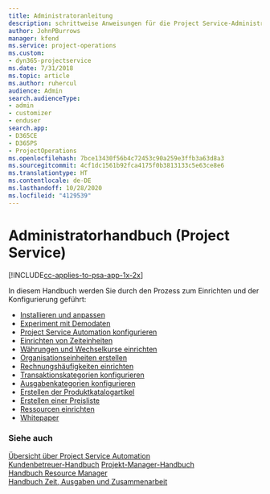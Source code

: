```yaml
---
title: Administratoranleitung
description: schrittweise Anweisungen für die Project Service-Administration
author: JohnPBurrows
manager: kfend
ms.service: project-operations
ms.custom:
- dyn365-projectservice
ms.date: 7/31/2018
ms.topic: article
ms.author: ruhercul
audience: Admin
search.audienceType:
- admin
- customizer
- enduser
search.app:
- D365CE
- D365PS
- ProjectOperations
ms.openlocfilehash: 7bce13430f56b4c72453c90a259e3ffb3a63d8a3
ms.sourcegitcommit: 4cf1dc1561b92fca4175f0b3813133c5e63ce8e6
ms.translationtype: HT
ms.contentlocale: de-DE
ms.lasthandoff: 10/28/2020
ms.locfileid: "4129539"
---
```

# <a name="administrator-guide-project-service"></a>Administratorhandbuch (Project Service)

[!INCLUDE[cc-applies-to-psa-app-1x-2x](../includes/cc-applies-to-psa-app-1x-2x.md)]

In diesem Handbuch werden Sie durch den Prozess zum Einrichten und der Konfigurierung geführt:  
  
- [Installieren und anpassen](install-customize.md)
- [Experiment mit Demodaten](use-demo-data.md)
- [Project Service Automation konfigurieren](configure.md)
- [Einrichten von Zeiteinheiten](set-up-time-units.md)
- [Währungen und Wechselkurse einrichten](set-up-currencies-exchange-rates.md)
- [Organisationseinheiten erstellen](create-organizational-units.md)
- [Rechnungshäufigkeiten einrichten](set-up-invoice-frequencies.md)
- [Transaktionskategorien konfigurieren](configure-transaction-categories.md)
- [Ausgabenkategorien konfigurieren](configure-expense-categories.md)
- [Erstellen der Produktkatalogartikel](create-product-catalog-items.md)
- [Erstellen einer Preisliste](create-price-list.md)
- [Ressourcen einrichten](set-up-resources.md)
- [Whitepaper](white-papers.md)
  
### <a name="see-also"></a>Siehe auch  
 [Übersicht über Project Service Automation](../psa/overview.md)    
 [Kundenbetreuer-Handbuch](../psa/account-manager-guide.md) [Projekt-Manager-Handbuch](../psa/project-manager-guide.md)   
 [Handbuch Resource Manager](../psa/resource-manager-guide.md)   
 [Handbuch Zeit, Ausgaben und Zusammenarbeit](../psa/time-expense-collaboration-guide.md)
